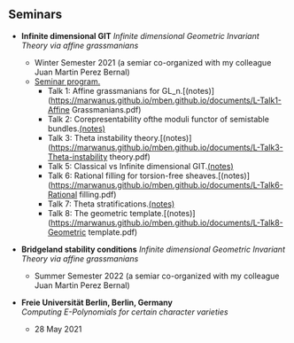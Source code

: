 ## Seminars

- **Infinite dimensional GIT** 
  *Infinite dimensional Geometric Invariant Theory via affine grassmanians*  
  - Winter Semester 2021 (a semiar co-organized with my colleague Juan Martin Perez Bernal)
  - [Seminar program.](https://marwanus.github.io/mben.github.io/documents/Program_Infinite_dimensional_GIT.pdf)
    - Talk 1: Affine grassmanians for GL_n.[(notes)](https://marwanus.github.io/mben.github.io/documents/L-Talk1-Affine Grassmanians.pdf)
    - Talk 2: Corepresentability ofthe moduli functor of semistable bundles.[(notes)](https://marwanus.github.io/mben.github.io/documents/L-Talk2-Corepresentability_of_mod_functor.pdf)
    - Talk 3: Theta instability theory.[(notes)](https://marwanus.github.io/mben.github.io/documents/L-Talk3-Theta-instability theory.pdf)
    - Talk 5: Classical vs Infinite dimensional GIT.[(notes)](https://marwanus.github.io/mben.github.io/documents/L-Talk5-Inf_dim_GIT_vs_Classical.pdf)
    - Talk 6: Rational filling for torsion-free sheaves.[(notes)](https://marwanus.github.io/mben.github.io/documents/L-Talk6-Rational filling.pdf)
    - Talk 7: Theta stratifications.[(notes)](https://marwanus.github.io/mben.github.io/documents/P-Talk7-theta_stratif_Lambda_coh.pdf)
    - Talk 8: The geometric template.[(notes)](https://marwanus.github.io/mben.github.io/documents/L-Talk8-Geometric template.pdf)

- **Bridgeland stability conditions** 
  *Infinite dimensional Geometric Invariant Theory via affine grassmanians*  
  - Summer Semester 2022 (a semiar co-organized with my colleague Juan Martin Perez Bernal)




  
- **Freie Universität Berlin, Berlin, Germany**  
  *Computing E-Polynomials for certain character varieties*  
  - 28 May 2021

